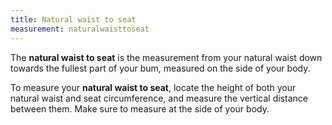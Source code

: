 ```yaml
---
title: Natural waist to seat
measurement: naturalwaisttoseat
---
```


The **natural waist to seat** is the measurement from your natural waist down towards the fullest part of your bum, measured on the side of your body.

To measure your **natural waist to seat**, locate the height of both your natural waist and seat circumference, and measure the vertical distance between them. Make sure to measure at the side of your body.
